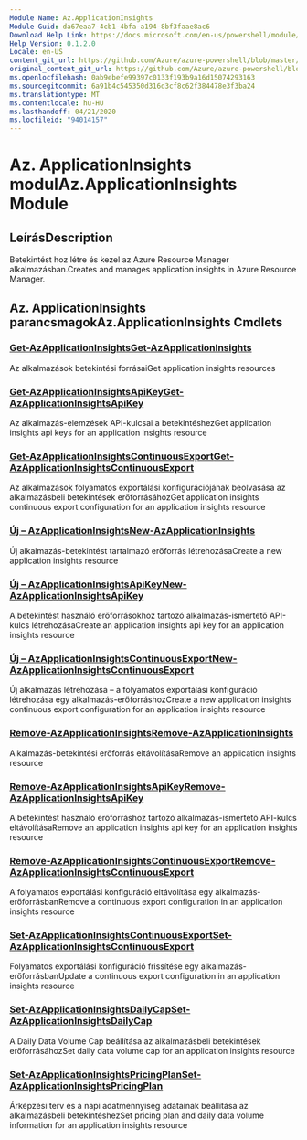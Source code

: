 ```yaml
---
Module Name: Az.ApplicationInsights
Module Guid: da67eaa7-4cb1-4bfa-a194-8bf3faae8ac6
Download Help Link: https://docs.microsoft.com/en-us/powershell/module/az.applicationinsights
Help Version: 0.1.2.0
Locale: en-US
content_git_url: https://github.com/Azure/azure-powershell/blob/master/src/ApplicationInsights/ApplicationInsights/help/Az.ApplicationInsights.md
original_content_git_url: https://github.com/Azure/azure-powershell/blob/master/src/ApplicationInsights/ApplicationInsights/help/Az.ApplicationInsights.md
ms.openlocfilehash: 0ab9ebefe99397c0133f193b9a16d15074293163
ms.sourcegitcommit: 6a91b4c545350d316d3cf8c62f384478e3f3ba24
ms.translationtype: MT
ms.contentlocale: hu-HU
ms.lasthandoff: 04/21/2020
ms.locfileid: "94014157"
---
```

# <span data-ttu-id="1adf0-101">Az. ApplicationInsights modul</span><span class="sxs-lookup"><span data-stu-id="1adf0-101">Az.ApplicationInsights Module</span></span>
## <span data-ttu-id="1adf0-102">Leírás</span><span class="sxs-lookup"><span data-stu-id="1adf0-102">Description</span></span>
<span data-ttu-id="1adf0-103">Betekintést hoz létre és kezel az Azure Resource Manager alkalmazásban.</span><span class="sxs-lookup"><span data-stu-id="1adf0-103">Creates and manages application insights in Azure Resource Manager.</span></span>

## <span data-ttu-id="1adf0-104">Az. ApplicationInsights parancsmagok</span><span class="sxs-lookup"><span data-stu-id="1adf0-104">Az.ApplicationInsights Cmdlets</span></span>
### [<span data-ttu-id="1adf0-105">Get-AzApplicationInsights</span><span class="sxs-lookup"><span data-stu-id="1adf0-105">Get-AzApplicationInsights</span></span>](Get-AzApplicationInsights.md)
<span data-ttu-id="1adf0-106">Az alkalmazások betekintési forrásai</span><span class="sxs-lookup"><span data-stu-id="1adf0-106">Get application insights resources</span></span>

### [<span data-ttu-id="1adf0-107">Get-AzApplicationInsightsApiKey</span><span class="sxs-lookup"><span data-stu-id="1adf0-107">Get-AzApplicationInsightsApiKey</span></span>](Get-AzApplicationInsightsApiKey.md)
<span data-ttu-id="1adf0-108">Az alkalmazás-elemzések API-kulcsai a betekintéshez</span><span class="sxs-lookup"><span data-stu-id="1adf0-108">Get application insights api keys for an application insights resource</span></span>

### [<span data-ttu-id="1adf0-109">Get-AzApplicationInsightsContinuousExport</span><span class="sxs-lookup"><span data-stu-id="1adf0-109">Get-AzApplicationInsightsContinuousExport</span></span>](Get-AzApplicationInsightsContinuousExport.md)
<span data-ttu-id="1adf0-110">Az alkalmazások folyamatos exportálási konfigurációjának beolvasása az alkalmazásbeli betekintések erőforrásához</span><span class="sxs-lookup"><span data-stu-id="1adf0-110">Get application insights continuous export configuration for an application insights resource</span></span>

### [<span data-ttu-id="1adf0-111">Új – AzApplicationInsights</span><span class="sxs-lookup"><span data-stu-id="1adf0-111">New-AzApplicationInsights</span></span>](New-AzApplicationInsights.md)
<span data-ttu-id="1adf0-112">Új alkalmazás-betekintést tartalmazó erőforrás létrehozása</span><span class="sxs-lookup"><span data-stu-id="1adf0-112">Create a new application insights resource</span></span>

### [<span data-ttu-id="1adf0-113">Új – AzApplicationInsightsApiKey</span><span class="sxs-lookup"><span data-stu-id="1adf0-113">New-AzApplicationInsightsApiKey</span></span>](New-AzApplicationInsightsApiKey.md)
<span data-ttu-id="1adf0-114">A betekintést használó erőforrásokhoz tartozó alkalmazás-ismertető API-kulcs létrehozása</span><span class="sxs-lookup"><span data-stu-id="1adf0-114">Create an application insights api key for an application insights resource</span></span>

### [<span data-ttu-id="1adf0-115">Új – AzApplicationInsightsContinuousExport</span><span class="sxs-lookup"><span data-stu-id="1adf0-115">New-AzApplicationInsightsContinuousExport</span></span>](New-AzApplicationInsightsContinuousExport.md)
<span data-ttu-id="1adf0-116">Új alkalmazás létrehozása – a folyamatos exportálási konfiguráció létrehozása egy alkalmazás-erőforráshoz</span><span class="sxs-lookup"><span data-stu-id="1adf0-116">Create a new application insights continuous export configuration for an application insights resource</span></span>

### [<span data-ttu-id="1adf0-117">Remove-AzApplicationInsights</span><span class="sxs-lookup"><span data-stu-id="1adf0-117">Remove-AzApplicationInsights</span></span>](Remove-AzApplicationInsights.md)
<span data-ttu-id="1adf0-118">Alkalmazás-betekintési erőforrás eltávolítása</span><span class="sxs-lookup"><span data-stu-id="1adf0-118">Remove an application insights resource</span></span>

### [<span data-ttu-id="1adf0-119">Remove-AzApplicationInsightsApiKey</span><span class="sxs-lookup"><span data-stu-id="1adf0-119">Remove-AzApplicationInsightsApiKey</span></span>](Remove-AzApplicationInsightsApiKey.md)
<span data-ttu-id="1adf0-120">A betekintést használó erőforráshoz tartozó alkalmazás-ismertető API-kulcs eltávolítása</span><span class="sxs-lookup"><span data-stu-id="1adf0-120">Remove an application insights api key for an application insights resource</span></span>

### [<span data-ttu-id="1adf0-121">Remove-AzApplicationInsightsContinuousExport</span><span class="sxs-lookup"><span data-stu-id="1adf0-121">Remove-AzApplicationInsightsContinuousExport</span></span>](Remove-AzApplicationInsightsContinuousExport.md)
<span data-ttu-id="1adf0-122">A folyamatos exportálási konfiguráció eltávolítása egy alkalmazás-erőforrásban</span><span class="sxs-lookup"><span data-stu-id="1adf0-122">Remove a continuous export configuration in an application insights resource</span></span>

### [<span data-ttu-id="1adf0-123">Set-AzApplicationInsightsContinuousExport</span><span class="sxs-lookup"><span data-stu-id="1adf0-123">Set-AzApplicationInsightsContinuousExport</span></span>](Set-AzApplicationInsightsContinuousExport.md)
<span data-ttu-id="1adf0-124">Folyamatos exportálási konfiguráció frissítése egy alkalmazás-erőforrásban</span><span class="sxs-lookup"><span data-stu-id="1adf0-124">Update a continuous export configuration in an application insights resource</span></span>

### [<span data-ttu-id="1adf0-125">Set-AzApplicationInsightsDailyCap</span><span class="sxs-lookup"><span data-stu-id="1adf0-125">Set-AzApplicationInsightsDailyCap</span></span>](Set-AzApplicationInsightsDailyCap.md)
<span data-ttu-id="1adf0-126">A Daily Data Volume Cap beállítása az alkalmazásbeli betekintések erőforrásához</span><span class="sxs-lookup"><span data-stu-id="1adf0-126">Set daily data volume cap for an application insights resource</span></span>

### [<span data-ttu-id="1adf0-127">Set-AzApplicationInsightsPricingPlan</span><span class="sxs-lookup"><span data-stu-id="1adf0-127">Set-AzApplicationInsightsPricingPlan</span></span>](Set-AzApplicationInsightsPricingPlan.md)
<span data-ttu-id="1adf0-128">Árképzési terv és a napi adatmennyiség adatainak beállítása az alkalmazásbeli betekintéshez</span><span class="sxs-lookup"><span data-stu-id="1adf0-128">Set pricing plan and daily data volume information for an application insights resource</span></span>

